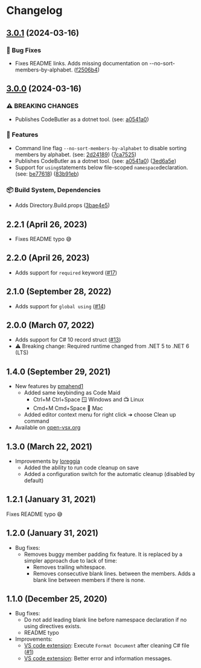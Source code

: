 # Changelog

## [3.0.1](https://github.com/just-seba/code-butler/compare/dotnet-code-butler-v3.0.0...dotnet-code-butler-v3.0.1) (2024-03-16)


### 🐛 Bug Fixes

* Fixes README links. Adds missing documentation on --no-sort-members-by-alphabet. ([f2506b4](https://github.com/just-seba/code-butler/commit/f2506b47181e70a991d2b963876c9bb3289b69fe))

## [3.0.0](https://github.com/just-seba/code-butler/compare/dotnet-code-butler-v2.2.1...dotnet-code-butler-v3.0.0) (2024-03-16)


### ⚠ BREAKING CHANGES

* Publishes CodeButler as a dotnet tool. (see: [a0541a0](https://github.com/just-seba/code-butler/commit/a0541a028d98ca8126ad706c512dfddcc5d2ea09))

### 🚀 Features

* Command line flag `--no-sort-members-by-alphabet` to disable sorting members by alphabet. (see: [2d24189](https://github.com/just-seba/code-butler/commit/2d241899df50e0b0b47339a2b67de0abb41b6aa7)) ([7ca7525](https://github.com/just-seba/code-butler/commit/7ca75252ccf0dcae9f6ed32eb186d7fd184ff447))
* Publishes CodeButler as a dotnet tool. (see: [a0541a0](https://github.com/just-seba/code-butler/commit/a0541a028d98ca8126ad706c512dfddcc5d2ea09)) ([3ed6a5e](https://github.com/just-seba/code-butler/commit/3ed6a5e09d43365417b8c13efd4f8cf4ee75b9db))
* Support for `using`statements below file-scoped `namespace`declaration. (see: [be77618](https://github.com/just-seba/code-butler/commit/be776186cf67aa58fca9c78a807625ccdfef2de1)) ([83b91eb](https://github.com/just-seba/code-butler/commit/83b91eb81d208b041747386577f10b81e03dfc32))


### 📦️ Build System, Dependencies

* Adds Directory.Build.props ([3bae4e5](https://github.com/just-seba/code-butler/commit/3bae4e59582c6c238f506b328332e5b11dfa8b60))

## 2.2.1 (April 26, 2023)

- Fixes README typo 😅

## 2.2.0 (April 26, 2023)

- Adds support for `required` keyword ([#17](https://github.com/Projektanker/code-butler/issues/17))

## 2.1.0 (September 28, 2022)

- Adds support for `global using` ([#14](https://github.com/Projektanker/code-butler/issues/14))

## 2.0.0 (March 07, 2022)

- Adds support for C# 10 record struct ([#13](https://github.com/Projektanker/code-butler/issues/13))
- ⚠️ Breaking change: Required runtime changed from .NET 5 to .NET 6 (LTS)

## 1.4.0 (September 29, 2021)

- New features by [pmahend1](https://github.com/pmahend1)
  - Added same keybinding as Code Maid
    - Ctrl+M Ctrl+Space 🪟 Windows and 📺 Linux
    - Cmd+M Cmd+Space 🍎 Mac
  - Added editor context menu for right click ➔ choose Clean up command
- Available on [open-vsx.org](https://open-vsx.org/extension/projektanker/code-butler)

## 1.3.0 (March 22, 2021)

- Improvements by [loreggia](https://github.com/loreggia)
  - Added the ability to run code cleanup on save
  - Added a configuration switch for the automatic cleanup (disabled by default)

## 1.2.1 (January 31, 2021)

Fixes README typo 😅

## 1.2.0 (January 31, 2021)

- Bug fixes:
  - Removes buggy member padding fix feature. It is replaced by a simpler approach due to lack of time:
    - Removes trailing whitespace.
    - Removes consecutive blank lines. between the members. Adds a blank line between members if there is none.

## 1.1.0 (December 25, 2020)

- Bug fixes:
  - Do not add leading blank line before namespace declaration if no using directives exists.
  - README typo
- Improvements:
  - [VS code extension](https://marketplace.visualstudio.com/items?itemName=projektanker.code-butler): Execute `Format Document` after cleaning C# file ([#1](https://github.com/Projektanker/code-butler/issues/1))
  - [VS code extension](https://marketplace.visualstudio.com/items?itemName=projektanker.code-butler): Better error and information messages.
